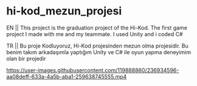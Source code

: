 # hi-kod_mezun_projesi
EN || This project is the graduation project of the Hi-Kod. The first game project I made with me and my teammate. I used Unity and i coded C#

TR || Bu proje Kodluyoruz, Hi-Kod projesinden mezun olma projesidir. Bu benim takım arkadaşımla yaptığım Unity ve C# ile oyun yapma deneyimim olan bir projedir


https://user-images.githubusercontent.com/119888860/236934596-aa08deff-633a-4a5b-aba1-259638745555.mp4

